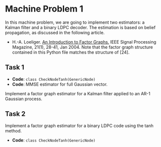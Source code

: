 # Machine Problem 1

In this machine problem, we are going to implement two estimators: a Kalman filter and a binary LDPC decoder.
The estimation is based on belief propagation, as discussed in the following article.
 * H.-A. Loeliger. [An Introduction to Factor Graphs.](https://dx.doi.org/10.1109/MSP.2004.1267047) IEEE Signal Processing Magazine, 21(1), 28-41, Jan 2004.
Note that the factor graph structure contained in this Python file matches the structure of [24].

## Task 1
 * __Code__: `class CheckNodeTanh(GenericNode)`
 * __Code__: MMSE estimator for full Gaussian vector.

Implement a factor graph estimator for a Kalman filter applied to an AR-1 Gaussian process.

## Task 2

Implement a factor graph estimator for a binary LDPC code using the tanh method.
 * __Code__: `class CheckNodeTanh(GenericNode)`
